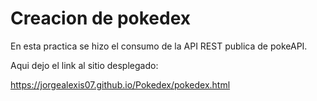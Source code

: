 # Creacion de pokedex 

En esta practica se hizo el consumo de la API REST publica de pokeAPI.


Aqui dejo el link al sitio desplegado:

https://jorgealexis07.github.io/Pokedex/pokedex.html
